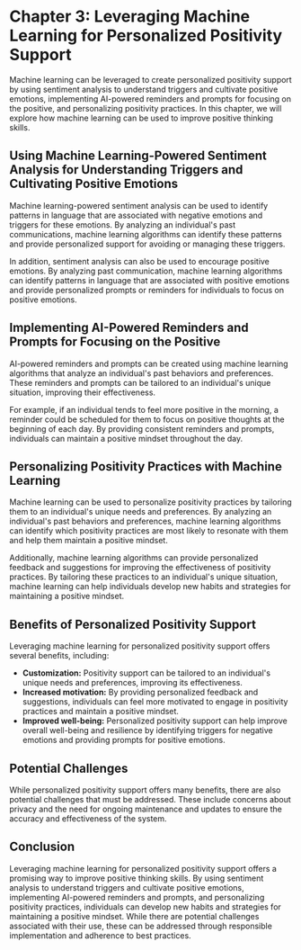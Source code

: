 Chapter 3: Leveraging Machine Learning for Personalized Positivity Support
==========================================================================

Machine learning can be leveraged to create personalized positivity support by using sentiment analysis to understand triggers and cultivate positive emotions, implementing AI-powered reminders and prompts for focusing on the positive, and personalizing positivity practices. In this chapter, we will explore how machine learning can be used to improve positive thinking skills.

Using Machine Learning-Powered Sentiment Analysis for Understanding Triggers and Cultivating Positive Emotions
--------------------------------------------------------------------------------------------------------------

Machine learning-powered sentiment analysis can be used to identify patterns in language that are associated with negative emotions and triggers for these emotions. By analyzing an individual's past communications, machine learning algorithms can identify these patterns and provide personalized support for avoiding or managing these triggers.

In addition, sentiment analysis can also be used to encourage positive emotions. By analyzing past communication, machine learning algorithms can identify patterns in language that are associated with positive emotions and provide personalized prompts or reminders for individuals to focus on positive emotions.

Implementing AI-Powered Reminders and Prompts for Focusing on the Positive
--------------------------------------------------------------------------

AI-powered reminders and prompts can be created using machine learning algorithms that analyze an individual's past behaviors and preferences. These reminders and prompts can be tailored to an individual's unique situation, improving their effectiveness.

For example, if an individual tends to feel more positive in the morning, a reminder could be scheduled for them to focus on positive thoughts at the beginning of each day. By providing consistent reminders and prompts, individuals can maintain a positive mindset throughout the day.

Personalizing Positivity Practices with Machine Learning
--------------------------------------------------------

Machine learning can be used to personalize positivity practices by tailoring them to an individual's unique needs and preferences. By analyzing an individual's past behaviors and preferences, machine learning algorithms can identify which positivity practices are most likely to resonate with them and help them maintain a positive mindset.

Additionally, machine learning algorithms can provide personalized feedback and suggestions for improving the effectiveness of positivity practices. By tailoring these practices to an individual's unique situation, machine learning can help individuals develop new habits and strategies for maintaining a positive mindset.

Benefits of Personalized Positivity Support
-------------------------------------------

Leveraging machine learning for personalized positivity support offers several benefits, including:

* **Customization:** Positivity support can be tailored to an individual's unique needs and preferences, improving its effectiveness.
* **Increased motivation:** By providing personalized feedback and suggestions, individuals can feel more motivated to engage in positivity practices and maintain a positive mindset.
* **Improved well-being:** Personalized positivity support can help improve overall well-being and resilience by identifying triggers for negative emotions and providing prompts for positive emotions.

Potential Challenges
--------------------

While personalized positivity support offers many benefits, there are also potential challenges that must be addressed. These include concerns about privacy and the need for ongoing maintenance and updates to ensure the accuracy and effectiveness of the system.

Conclusion
----------

Leveraging machine learning for personalized positivity support offers a promising way to improve positive thinking skills. By using sentiment analysis to understand triggers and cultivate positive emotions, implementing AI-powered reminders and prompts, and personalizing positivity practices, individuals can develop new habits and strategies for maintaining a positive mindset. While there are potential challenges associated with their use, these can be addressed through responsible implementation and adherence to best practices.
